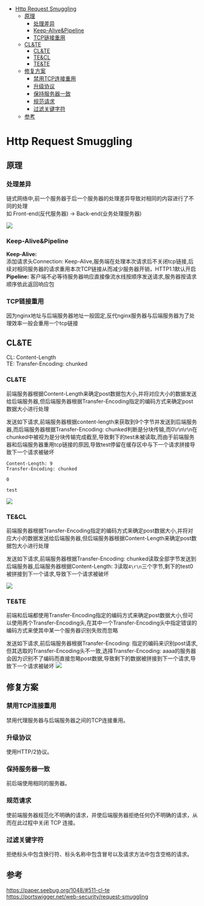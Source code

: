 - [Http Request Smuggling](#http-request-smuggling)
  - [原理](#原理)
    - [处理差异](#处理差异)
    - [Keep-Alive\&Pipeline](#keep-alivepipeline)
    - [TCP链接重用](#tcp链接重用)
  - [CL\&TE](#clte)
    - [CL\&TE](#clte-1)
    - [TE\&CL](#tecl)
    - [TE\&TE](#tete)
  - [修复方案](#修复方案)
    - [禁用TCP连接重用](#禁用tcp连接重用)
    - [升级协议](#升级协议)
    - [保持服务器一致](#保持服务器一致)
    - [规范请求](#规范请求)
    - [过滤关键字符](#过滤关键字符)
  - [参考](#参考)
# Http Request Smuggling
## 原理
### 处理差异
链式网络中,前一个服务器于后一个服务器的处理差异导致对相同的内容进行了不同的处理  
如 Front-end(反代服务器) -> Back-end(业务处理服务器)

![](pic/2020711.jpg)
### Keep-Alive&Pipeline
**Keep-Alive:**  
添加请求头Connection: Keep-Alive,服务端在处理本次请求后不关闭tcp链接,后续对相同服务器的请求重用本次TCP链接从而减少服务器开销，HTTP1.1默认开启  
**Pipeline:**
客户端不必等待服务器响应直接像流水线按顺序发送请求,服务器按请求顺序依此返回响应包
### TCP链接重用
因为nginx地址与后端服务器地址一般固定,反代nginx服务器与后端服务器为了处理效率一般会重用一个tcp链接
## CL&TE
CL: Content-Length  
TE: Transfer-Encoding: chunked
### CL&TE
前端服务器根据Content-Length来确定post数据包大小,并将对应大小的数据发送给后端服务器,但后端服务器根据Transfer-Encoding指定的编码方式来确定post数据大小进行处理  

发送如下请求,前端服务器根据content-length来获取到9个字节并发送到后端服务器,而后端服务器根据Transfer-Encoding: chunked判断是分块传输,而0\r\n\r\n在chunked中被视为是分块传输完成截至,导致剩下的test未被读取,而由于前端服务器和后端服务器重用tcp链接的原因,导致test停留在缓存区中与下一个请求拼接导致下一个请求被破坏
```
Content-Length: 9
Transfer-Encoding: chunked

0

test
```

![](pic/2020712.jpg)
### TE&CL
前端服务器根据Transfer-Encoding指定的编码方式来确定post数据大小,并将对应大小的数据发送给后端服务器,但后端服务器根据Content-Length来确定post数据包大小进行处理

发送如下请求,前端服务器根据Transfer-Encoding: chunked读取全部字节发送到后端服务器,后端服务器根据Content-Length: 3读取`4\r\n`三个字节,剩下的test0被拼接到下一个请求,导致下一个请求被破坏

![](pic/2020713.jpg)
### TE&TE
前端和后端都使用Transfer-Encoding指定的编码方式来确定post数据大小,但可以使用两个Transfer-Encoding头,在其中一个Transfer-Encoding头中指定错误的编码方式来使其中某一个服务器识别失败而忽略

发送如下请求,前后端服务器根据Transfer-Encoding: 指定的编码来识别post请求,但其选取的Transfer-Encoding头不一致,选择Transfer-Encoding: aaaa的服务器会因为识别不了编码而直接忽略post数据,导致剩下的数据被拼接到下一个请求,导致下一个请求被破坏
![](pic/2020714.jpg)
## 修复方案
### 禁用TCP连接重用
禁用代理服务器与后端服务器之间的TCP连接重用。
### 升级协议
使用HTTP/2协议。
### 保持服务器一致
前后端使用相同的服务器。
### 规范请求
使前端服务器规范化不明确的请求，并使后端服务器拒绝任何仍不明确的请求，从而在此过程中关闭 TCP 连接。
### 过滤关键字符
拒绝标头中包含换行符、标头名称中包含冒号以及请求方法中包含空格的请求。
## 参考
https://paper.seebug.org/1048/#511-cl-te  
https://portswigger.net/web-security/request-smuggling